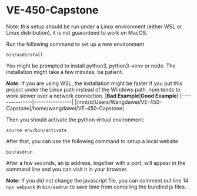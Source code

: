 # VE-450-Capstone

Note: this setup should be run under a Linux environment (either WSL or Linux distribution), it is not guaranteed to work on MacOS.

Run the following command to set up a new environment
```
bin/asdinstall
```

You might be prompted to install python3, python3-venv or node. 
The installation might take a few minutes, be patient.

**_Note_:** If you are using WSL, the installation might be faster if you put this project under the Linux path instead of the Windows path. npm tends to work slower over a network connection.
|**Bad Example**|**Good Example**|
|---------------|----------------|
|/mnt/d/Users/Wangdawei/VE-450-Capstone|/home/wangdawei/VE-450-Capstone|

Then you should activate the python virtual environment:
```
source env/bin/activate
```
After that, you can use the following command to setup a local website

```
bin/asdrun
```

After a few seconds, an ip address, together with a port, will appear in the command line and you can visit it in your browser.

**Note:** If you did not change the javascript file, you can comment out line 14 `npx webpack` in `bin/asdrun` to save time from compiling the bundled js files.
